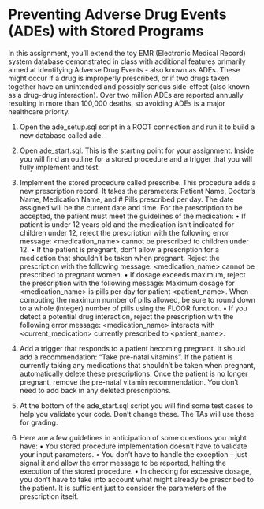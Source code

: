 # Preventing Adverse Drug Events (ADEs) with Stored Programs

In this assignment, you’ll extend the toy EMR (Electronic Medical Record) system database demonstrated in class with additional features primarily aimed at identifying Adverse Drug Events - also known as ADEs. These might occur if a drug is improperly prescribed, or if two drugs taken together have an unintended and possibly serious side-effect (also known as a drug-drug interaction). Over two million ADEs are reported annually resulting in more than 100,000 deaths, so avoiding ADEs is a major healthcare priority. 

1. Open the ade_setup.sql script in a ROOT connection and run it to build a new database called ade.

2. Open ade_start.sql. This is the starting point for your assignment. Inside you will find an outline for a stored procedure and a trigger that you will fully implement and test.

3. Implement the stored procedure called prescribe. This procedure adds a new prescription record. It takes the parameters: Patient Name, Doctor’s Name, Medication Name, and # Pills prescribed per day. The date assigned will be the current date and time. For the prescription to be accepted, the patient must meet the guidelines of the medication:
• If patient is under 12 years old and the medication isn’t indicated for children under 12, reject the prescription with the following error message: <medication_name> cannot be prescribed to children under 12.
• If the patient is pregnant, don’t allow a prescription for a medication that shouldn’t be taken when pregnant. Reject the prescription with the following message:
<medication_name> cannot be prescribed to pregnant women.
• If dosage exceeds maximum, reject the prescription with the following message: Maximum dosage for <medication_name> is <X> pills per day for patient
<patient_name>. When computing the maximum number of pills allowed, be sure to round down to a whole (integer) number of pills using the FLOOR function.
• If you detect a potential drug interaction, reject the prescription with the following error message: <medication_name> interacts with <current_medication> currently
prescribed to <patient_name>. 

4. Add a trigger that responds to a patient becoming pregnant. It should add a recommendation: “Take pre-natal vitamins”. If the patient is currently taking any
medications that shouldn’t be taken when pregnant, automatically delete these prescriptions. Once the patient is no longer pregnant, remove the pre-natal vitamin
recommendation. You don’t need to add back in any deleted prescriptions.

5. At the bottom of the ade_start.sql script you will find some test cases to help you validate your code. Don’t change these. The TAs will use these for grading.

6. Here are a few guidelines in anticipation of some questions you might have: 
• You stored procedure implementation doesn’t have to validate your input parameters.
• You don’t have to handle the exception – just signal it and allow the error message to be reported, halting the execution of the stored procedure.
• In checking for excessive dosage, you don’t have to take into account what might already be prescribed to the patient. It is sufficient just to consider the parameters of
the prescription itself.
